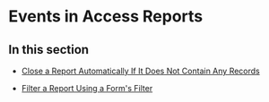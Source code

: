 
# Events in Access Reports

## In this section


-  [Close a Report Automatically If It Does Not Contain Any Records](9b160bd3-6eca-f907-ae5b-4327c3c1618e.md)
    
-  [Filter a Report Using a Form's Filter](2b029c13-5abd-4865-cd05-25d094a97b9f.md)
    
